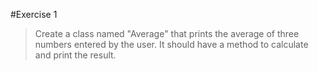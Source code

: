#Exercise 1

>Create a class named "Average" that prints the average of
>three numbers entered by the user. It should have a method
>to calculate and print the result.